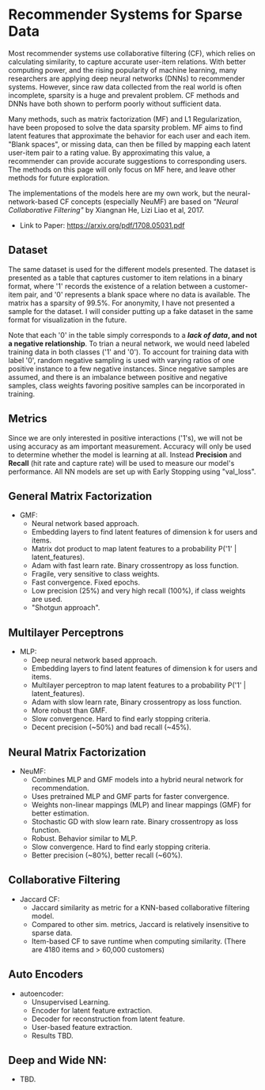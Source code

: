 # Recommender Systems for Sparse Data
Most recommender systems use collaborative filtering (CF), which relies on calculating similarity, to capture accurate user-item relations. With better computing power, and the rising popularity of machine learning, many researchers are applying deep neural networks (DNNs) to recommender systems. However, since raw data collected from the real world is often incomplete, sparsity is a huge and prevalent problem. CF methods and DNNs have both shown to perform poorly without sufficient data. 

Many methods, such as matrix factorization (MF) and L1 Regularization, have been proposed to solve the data sparsity problem. MF aims to find latent features that approximate the behavior for each user and each item. "Blank spaces", or missing data, can then be filled by mapping each latent user-item pair to a rating value. By approximating this value, a recommender can provide accurate suggestions to corresponding users. The methods on this page will only focus on MF here, and leave other methods for future exploration. 

The implementations of the models here are my own work, but the neural-network-based CF concepts (especially NeuMF) are based on *"Neural Collaborative Filtering"* by Xiangnan He, Lizi Liao et al, 2017. 
- Link to Paper: https://arxiv.org/pdf/1708.05031.pdf

## Dataset
The same dataset is used for the different models presented. The dataset is presented as a table that captures customer to item relations in a binary format, where '1' records the existence of a relation between a customer-item pair, and '0' represents a blank space where no data is available. The matrix has a sparsity of 99.5%. For anonymity, I have not presented a sample for the dataset. I will consider putting up a fake dataset in the same format for visualization in the future. 

Note that each '0' in the table simply corresponds to a **_lack of data_, and not a negative relationship**. To trian a neural network, we would need labeled training data in both classes ('1' and '0'). To account for training data with label '0', random negative sampling is used with varying ratios of one positive instance to a few negative instances. Since negative samples are assumed, and there is an imbalance between positive and negative samples, class weights favoring positive samples can be incorporated in training.

## Metrics
Since we are only interested in positive interactions ('1's), we will not be using accuracy as am important measurement. Accuracy will only be used to determine whether the model is learning at all. Instead **Precision** and **Recall** (hit rate and capture rate) will be used to measure our model's performance. All NN models are set up with Early Stopping using "val_loss". 


## General Matrix Factorization 
- GMF:
    - Neural network based approach.
    - Embedding layers to find latent features of dimension k for users and items.
    - Matrix dot product to map latent features to a probability P('1' | latent_features).
    - Adam with fast learn rate. Binary crossentropy as loss function.
    - Fragile, very sensitive to class weights.
    - Fast convergence. Fixed epochs. 
    - Low precision (25%) and very high recall (100%), if class weights are used. 
    - "Shotgun approach". 
    
## Multilayer Perceptrons 
- MLP:
    - Deep neural network based approach.
    - Embedding layers to find latent features of dimension k for users and items.
    - Multilayer perceptron to map latent features to a probability P('1' | latent_features).
    - Adam with slow learn rate, Binary crossentropy as loss function.
    - More robust than GMF. 
    - Slow convergence. Hard to find early stopping criteria. 
    - Decent precision (~50%) and bad recall (~45%). 
    
## Neural Matrix Factorization 
- NeuMF:
    - Combines MLP and GMF models into a hybrid neural network for recommendation.
    - Uses pretrained MLP and GMF parts for faster convergence. 
    - Weights non-linear mappings (MLP) and linear mappings (GMF) for better estimation.
    - Stochastic GD with slow learn rate. Binary crossentropy as loss function.
    - Robust. Behavior similar to MLP.
    - Slow convergence. Hard to find early stopping criteria.
    - Better precision (~80%), better recall (~60%). 
    
## Collaborative Filtering
- Jaccard CF:
    - Jaccard similarity as metric for a KNN-based collaborative filtering model.
    - Compared to other sim. metrics, Jaccard is relatively insensitive to sparse data. 
    - Item-based CF to save runtime when computing similarity. (There are 4180 items and > 60,000 customers)
    
## Auto Encoders
- autoencoder:
    - Unsupervised Learning.
    - Encoder for latent feature extraction.
    - Decoder for reconstruction from latent feature.
    - User-based feature extraction. 
    - Results TBD.
    
## Deep and Wide NN:
- TBD.
